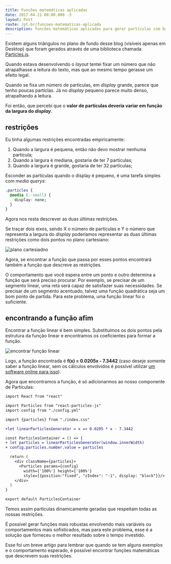 ```yaml
---
title: Funcões matemáticas aplicadas
date: 2017-04-21 00:00.000 -3
layout: Post
route: /pt-br/funcoes-matematicas-aplicada
description: funcões matemáticas aplicadas para gerar partículas com base na largura do display
---
```


Existem alguns triângulos no plano de fundo desse blog (visíveis apenas em Desktop) que foram gerados através de uma biblioteca chamada [Particles.js](https://github.com/VincentGarreau/particles.js/).

Quando estava desenvolvendo o _layout_ tentei fixar um número que não atrapalhasse a leitura do texto, mas que ao mesmo tempo gerasse um efeito legal.

Quando se fixa um número de partículas, em _display_ grande, parece que tenho poucas partíclas. Já no _display_ pequeno parece muito denso, atrapalhando a leitura.

Foi então, que percebi que o **valor de partículas deveria variar em função da largura do _display_**.

## restrições

Eu tinha algumas restrições encontradas empiricamente:
1. Quando a largura é pequena, então não devo mostrar nenhuma partícula;
2. Quando a largura é mediana, gostaria de ter 7 partículas;
3. Quando a largura é grande, gostaria de ter 32 partículas;

Esconder as partículas quando o display é pequeno, é uma tarefa simples com _media querys_:
```css
.particles {
  @media (--small) {
    display: none;
  }
}
```

Agora nos resta descrever as duas últimas restrições.

Se traçar dois eixos, sendo X o número de partículas e Y o número que representa a largura do _display_ poderíamos representar as duas últimas restrições como dois pontos no plano cartesiano:

![plano cartesiadno](/assets/funcoes-matematicas-aplicadas/plano-cartesiano.jpg)

Agora, se encontrar a função que passa por esses pontos encontrará também a função que descreve as restrições. 

O comportamento que você espera entre um ponto e outro determina a função que será preciso procurar. Por exemplo, se precisar de um segmento linear, uma reta será capaz de satisfazer suas necessidades. Se precisar de um segmento acentuado, talvez uma função quadrática seja um bom ponto de partida. Para este problema, uma função linear foi o suficiente.

## encontrando a função afim

Encontrar a função linear é bem simples. Substituimos os dois pontos pela estrutura da função linear e encontramos os coeficientes para formar a função.

![encontrar função linear](/assets/funcoes-matematicas-aplicadas/funcao-linear.jpg)

Logo, a função encontrada é **f(x) = 0.0205x - 7.3442**
(caso deseje somente saber a função linear, sem os cálculos envolvidos é possível utilizar [um software online para isso](http://www.webmath.com/equline1.html)).

Agora que encontramos a função, é só adicionarmos ao nosso componente de Partículas:
``` diff
import React from "react"

import Particles from "react-particles-js"
import config from "./config.yml"

import {particles} from "./index.css"

+let linearParticlesGenerator = x => 0.0205 * x - 7.3442

const ParticlesContainer = () => {
+ let particles = linearParticlesGenerator(window.innerWidth)
+ config.particles.number.value = particles

  return (
    <div className={particles}>
      <Particles params={config}
        width={'100%'} height={'100%'}
        style={{position:"fixed", "zIndex": "-1", display: "block"}}/>
    </div>
  )
}

export default ParticlesContainer
```

Temos assim partículas dinamicamente geradas que respeitam todas as nossas restrições. 

É possível gerar funções mais robustas envolvendo mais variáveis ou comportamentos mais sofisticados, mas para este problema, esse é a solução que forneceu o melhor resultado sobre o tempo investido.

Esse foi um breve artigo para lembrar que quando se tem alguns exemplos e o comportamento esperado, é possível encontrar funções matemáticas que descrevem suas restrições.